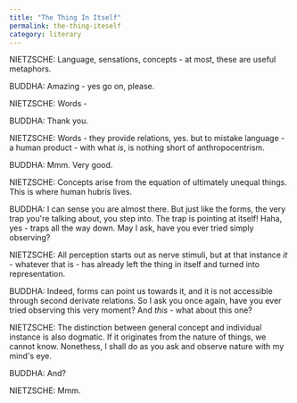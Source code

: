 ```yaml
---
title: "The Thing In Itself"
permalink: the-thing-iteself
category: literary
---
```


NIETZSCHE: Language, sensations, concepts - at most, these are useful metaphors.

BUDDHA: Amazing - yes go on, please.

NIETZSCHE: Words -

BUDDHA: Thank you.

NIETZSCHE: Words - they provide relations, yes. but to mistake language - a human product - with what *is*, is nothing short of anthropocentrism.

BUDDHA: Mmm. Very good.

NIETZSCHE: Concepts arise from the equation of ultimately unequal things. This is where human hubris lives.

BUDDHA: I can sense you are almost there. But just like the forms, the very trap you're talking about, you step into. The trap is pointing at itself! Haha, yes - traps all the way down. May I ask, have you ever tried simply observing?

NIETZSCHE: All perception starts out as nerve stimuli, but at that instance *it* - whatever that is - has already left the
thing in itself and turned into representation.

BUDDHA: Indeed, forms can point us towards it, and it is not accessible through second derivate relations. So I ask you once again, have you ever tried observing this very moment? And *this* - what about this one?

NIETZSCHE: The distinction between general concept and individual instance is also dogmatic. If it originates from the nature of things, we cannot know. Nonethess, I shall do as you ask and observe nature with my mind's eye.

BUDDHA: And?

NIETZSCHE: Mmm.
